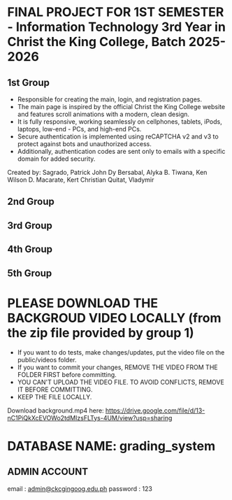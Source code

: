 # FINAL PROJECT FOR 1ST SEMESTER - Information Technology 3rd Year in Christ the King College, Batch 2025-2026

## 1st Group
- Responsible for creating the main, login, and registration pages.  
- The main page is inspired by the official Christ the King College website and features scroll animations with a modern, clean design.  
- It is fully responsive, working seamlessly on cellphones, tablets, iPods, laptops, low-end - PCs, and high-end PCs.  
- Secure authentication is implemented using reCAPTCHA v2 and v3 to protect against bots and unauthorized access.  
- Additionally, authentication codes are sent only to emails with a specific domain for added security.

Created by:
Sagrado, Patrick John Dy 
Bersabal, Alyka B.
Tiwana, Ken Wilson D.
Macarate, Kert Christian
Quitat, Vladymir

## 2nd Group

## 3rd Group

## 4th Group

## 5th Group

# PLEASE DOWNLOAD THE BACKGROUD VIDEO LOCALLY (from the zip file provided by group 1)
- If you want to do tests, make changes/updates, put the video file on the public/videos folder.
- If you want to commit your changes, REMOVE THE VIDEO FROM THE FOLDER FIRST before committing.
- YOU CAN'T UPLOAD THE VIDEO FILE. TO AVOID CONFLICTS, REMOVE IT BEFORE COMMITTING.
- KEEP THE FILE LOCALLY.

Download background.mp4 here:
https://drive.google.com/file/d/13-nC1PiQkXcEVOWo2tdMIzsFLTys-4UM/view?usp=sharing

# DATABASE NAME: grading_system

## ADMIN ACCOUNT
email : admin@ckcgingoog.edu.ph
password : 123